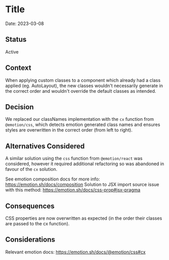 # Title

Date: 2023-03-08

## Status

Active

## Context

When applying custom classes to a component which already had a class applied (eg. AutoLayout), the new classes wouldn't necessarily generate in the correct order and wouldn't override the default classes as intended.

## Decision

We replaced our classNames implementation with the `cx` function from `@emotion/css`, which detects emotion generated class names and ensures styles are overwritten in the correct order (from left to right).

## Alternatives Considered

A similar solution using the `css` function from `@emotion/react` was considered, however it required additional refactoring so was abandoned in favour of the `cx` solution. 

See emotion composition docs for more info: https://emotion.sh/docs/composition
Solution to JSX import source issue with this method: https://emotion.sh/docs/css-prop#jsx-pragma

## Consequences

CSS properties are now overwritten as expected (in the order their classes are passed to the cx function).

## Considerations

Relevant emotion docs: https://emotion.sh/docs/@emotion/css#cx